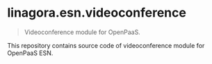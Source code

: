 # linagora.esn.videoconference
> Videoconference module for OpenPaaS.

This repository contains source code of videoconference module for OpenPaaS ESN.
